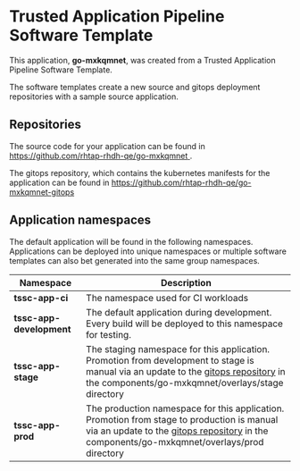 # Trusted Application Pipeline Software Template

This application, **go-mxkqmnet**, was created from a Trusted Application Pipeline Software Template.

The software templates create a new source and gitops deployment repositories with a sample source application. 

## Repositories

The source code for your application can be found in [https://github.com/rhtap-rhdh-qe/go-mxkqmnet ](https://github.com/rhtap-rhdh-qe/go-mxkqmnet ).
 
The gitops repository, which contains the kubernetes manifests for the application can be found in 
[https://github.com/rhtap-rhdh-qe/go-mxkqmnet-gitops ](https://github.com/rhtap-rhdh-qe/go-mxkqmnet-gitops ) 

## Application namespaces 

The default application will be found in the following namespaces. Applications can be deployed into unique namespaces or multiple software templates can also bet generated into the same group namespaces.  

|  Namespace   |  Description   |  
| -------- | -------- |
| **tssc-app-ci** | The namespace used for CI workloads |
| **tssc-app-development** | The default application during development. Every build will be deployed to this namespace for testing. |
| **tssc-app-stage** | The staging namespace for this application. Promotion from development to stage is manual via an update to the [gitops repository](https://github.com/rhtap-rhdh-qe/go-mxkqmnet-gitops ) in the components/go-mxkqmnet/overlays/stage directory |
| **tssc-app-prod** | The production namespace for this application. Promotion from stage to production is manual via an update to the [gitops repository](https://github.com/rhtap-rhdh-qe/go-mxkqmnet-gitops ) in the components/go-mxkqmnet/overlays/prod directory |